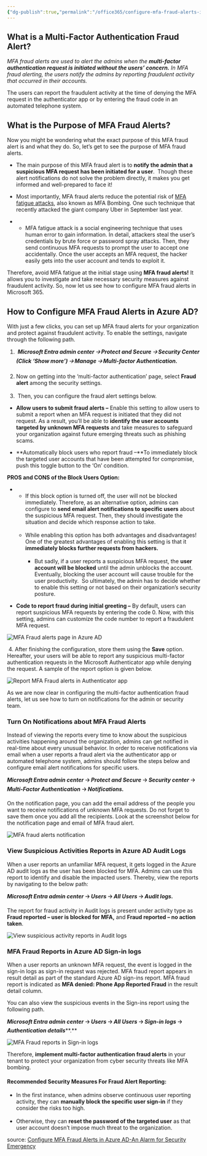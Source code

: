 ```yaml
---
{"dg-publish":true,"permalink":"/office365/configure-mfa-fraud-alerts-in-azure-ad-an-alarm-for-security-emergency/","tags":["public","office365","mfa"],"noteIcon":"1","created":"2023-08-15T14:20:29.000+02:00","updated":"2023-04-03T17:59:16.000+02:00"}
---
```



 ## **What is a Multi-Factor Authentication Fraud Alert?** 
 
  *MFA fraud alerts are used to alert the admins when the* ***multi-factor authentication request is initiated without the users’ concern.*** *In MFA fraud alerting, the users notify the admins by reporting fraudulent activity that occurred in their accounts.*  
 
 The users can report the fraudulent activity at the time of denying the MFA request in the authenticator app or by entering the fraud code in an automated telephone system. 
 
 ## **What is the Purpose of MFA Fraud Alerts?** 
 
 Now you might be wondering what the exact purpose of this MFA fraud alert is and what they do. So, let’s get to see the purpose of MFA fraud alerts. 
 
 -   The main purpose of this MFA fraud alert is to **notify the admin that a suspicious MFA request has been initiated for a user**.  Though these alert notifications do not solve the problem directly, it makes you get informed and well-prepared to face it! 
 -   Most importantly, MFA fraud alerts reduce the potential risk of [MFA fatigue attacks](https://blog.admindroid.com/safeguard-office-365-users-from-mfa-fatigue-attacks/), also known as MFA Bombing. One such technique that recently attacked the giant company Uber in September last year.
 
 -   -   MFA fatigue attack is a social engineering technique that uses human error to gain information. In detail, attackers steal the user’s credentials by brute force or password spray attacks. Then, they send continuous MFA requests to prompt the user to accept one accidentally. Once the user accepts an MFA request, the hacker easily gets into the user account and tends to exploit it. 
 
 Therefore, avoid MFA fatigue at the initial stage using **MFA fraud alerts!** It allows you to investigate and take necessary security measures against fraudulent activity. So, now let us see how to configure MFA fraud alerts in Microsoft 365. 
 
 ## **How to Configure MFA Fraud Alerts in Azure AD?** 
 
 With just a few clicks, you can set up MFA fraud alerts for your organization and protect against fraudulent activity. To enable the settings, navigate through the following path. 
 
 1.   ***Microsoft Entra admin center 🡢 Protect and Secure 🡢 Security Center (Click ‘Show more’) 🡢 Manage 🡢 Multi-factor Authentication.***   
      
 2.  Now on getting into the ‘multi-factor authentication’ page, select **Fraud alert** among the security settings.  
      
 3.   Then, you can configure the fraud alert settings below. 
 
 -   **Allow users to submit fraud alerts –** Enable this setting to allow users to submit a report when an MFA request is initiated that they did not request. As a result, you’ll be able to **identify the user accounts targeted by unknown MFA requests** and take measures to safeguard your organization against future emerging threats such as phishing scams.
 
 -   **Automatically block users who report fraud –**To immediately block the targeted user accounts that have been attempted for compromise, push this toggle button to the ‘On’ condition. 
 
 **PROS and CONS of the Block Users Option:** 
 
 -   -   If this block option is turned off, the user will not be blocked immediately. Therefore, as an alternative option, admins can configure to **send email alert notifications to specific users** about the suspicious MFA request. Then, they should investigate the situation and decide which response action to take.  
          
     -   While enabling this option has both advantages and disadvantages! One of the greatest advantages of enabling this setting is that it **immediately blocks further requests from hackers.**  
          
         -   But sadly, if a user reports a suspicious MFA request, the **user account will be blocked** until the admin unblocks the account. Eventually, blocking the user account will cause trouble for the user productivity.  So ultimately, the admin has to decide whether to enable this setting or not based on their organization’s security posture. 
 
 -   **Code to report fraud during initial greeting –** By default, users can report suspicious MFA requests by entering the code 0. Now, with this setting, admins can customize the code number to report a fraudulent MFA request. 
 
 ![MFA Fraud alerts page in Azure AD](/img/user/attachments/MFA_Fraud_alerts_page_in_Azure_AD.png)
 
  4. After finishing the configuration, store them using the **Save** option. Hereafter, your users will be able to report any suspicious multi-factor authentication requests in the Microsoft Authenticator app while denying the request. A sample of the report option is given below. 
 
 ![Report MFA Fraud alerts in Authenticator app](/img/user/attachments/Report_MFA_Fraud_alerts_in_Authenticator_app.png)
 
 As we are now clear in configuring the multi-factor authentication fraud alerts, let us see how to turn on notifications for the admin or security team. 
 
 ### **Turn On Notifications about MFA Fraud Alerts** 
 
 Instead of viewing the reports every time to know about the suspicious activities happening around the organization, admins can get notified in real-time about every unusual behavior. In order to receive notifications via email when a user reports a fraud alert via the authenticator app or automated telephone system, admins should follow the steps below and configure email alert notifications for specific users. 
 
 ***Microsoft Entra admin center*** **🡢** ***Protect and Secure*** **🡢** ***Security center*** **🡢** ***Multi-Factor Authentication*** **🡢** ***Notifications.*** 
 
 On the notification page, you can add the email address of the people you want to receive notifications of unknown MFA requests. Do not forget to save them once you add all the recipients. Look at the screenshot below for the notification page and email of MFA fraud alert. 
 
 ![MFA fraud alerts notification](/img/user/attachments/MFA_fraud_alerts_notification.png)
 
 ### **View Suspicious Activities Reports in Azure AD Audit Logs** 
 
 When a user reports an unfamiliar MFA request, it gets logged in the Azure AD audit logs as the user has been blocked for MFA. Admins can use this report to identify and disable the impacted users. Thereby, view the reports by navigating to the below path:   
 
 ***Microsoft Entra admin center*** **🡢** ***Users*** **🡢** ***All Users*** **🡢** ***Audit logs.***
 
 The report for fraud activity in Audit logs is present under activity type as **Fraud reported – user is blocked for MFA,** and **Fraud reported – no action taken**. 
 
 ![View suspicious activity reports in Audit logs](/img/user/attachments/View_suspicious_activity_reports_in_Audit_logs.png)
 
 ### **MFA Fraud Reports in Azure AD Sign-in logs** 
 
 When a user reports an unknown MFA request, the event is logged in the sign-in logs as sign-in request was rejected. MFA fraud report appears in result detail as part of the standard Azure AD sign-ins report. MFA fraud report is indicated as **MFA denied: Phone App Reported Fraud** in the result detail column.  
 
 You can also view the suspicious events in the Sign-ins report using the following path.  
 
 ***Microsoft Entra admin center*** **🡢** ***Users*** **🡢** ***All Users*** **🡢** ***Sign-in logs*** **🡢** ***Authentication details*****.** 
 
 ![MFA Fraud reports in Sign-in logs](/img/user/attachments/MFA_Fraud_reports_in_Sign-in_logs.png)
 
 Therefore, **implement multi-factor authentication fraud alerts** in your tenant to protect your organization from cyber security threats like MFA bombing. 
 
 #### **Recommended Security Measures For Fraud Alert Reporting:**
 
 -   In the first instance, when admins observe continuous user reporting activity, they can **manually block the specific user sign-in** if they consider the risks too high.  
      
 -   Otherwise, they can **reset the password of the targeted user** as that user account doesn’t impose much threat to the organization.

source: [Configure MFA Fraud Alerts in Azure AD-An Alarm for Security Emergency](https://o365reports.com/2023/03/14/configure-mfa-fraud-alerts-in-azure-ad-an-alarm-for-security-emergency/)
